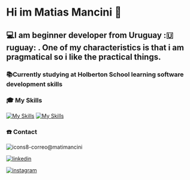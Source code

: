 # Hi im Matias Mancini 👋


## 💻I am beginner developer from Uruguay :🇺ruguay: . One of my characteristics is that i am pragmatical so i like the practical things.

### 📚Currently studying at Holberton School learning software development skills

### :mortar_board: My Skills

[![My Skills](https://skills.thijs.gg/icons?js,html,css,java-dark,c,python-dark&theme=dark)](https://skills.thijs.gg)
[![My Skills](https://skills.thijs.gg/icons?js,html,css,java-light,c,python-light&theme=light)](https://skills.thijs.gg)

### ☎️ Contact

![icons8-correo](https://user-images.githubusercontent.com/17550413/211980555-56011e76-1338-40c8-bb98-c5fcc13364fc.gif)@matimancini

[![linkedin](https://user-images.githubusercontent.com/17550413/211963098-8cc3503d-a03b-476d-815c-3abd341815c3.png)](https://www.linkedin.com/in/matias-mancini-35aa10261/)

[![instagram](https://user-images.githubusercontent.com/17550413/211963091-1ae45252-3913-460c-975e-6a32d2375fc1.png)](https://www.instagram.com/matias_emme/)

